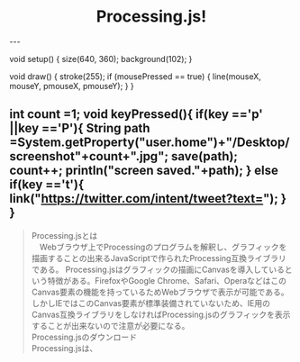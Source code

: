 <html>

<head>
<meta content="text/html; charset=utf-8" http-equiv="Content-Type">
<title>Built with Processing</title>
<script type="text/javascript" src="processing.js">
</script>

</head>

<body>
<div align="center">

<h1>Processing.js!</h1>
<canvas data-src="sketch_suketti.pde" width="200" height="200"></canvas>

</div>
</body>

</html>
---

void setup() {
  size(640, 360);
  background(102);
}

void draw() {
  stroke(255);
  if (mousePressed == true) {
    line(mouseX, mouseY, pmouseX, pmouseY);
  }
}

int count =1;
void keyPressed(){
  if(key =='p' ||key =='P'){
    String path =System.getProperty("user.home")+"/Desktop/screenshot"+count+".jpg";
    save(path);
    count++;
    println("screen saved."+path);
  }
  else if(key =='t'){
    link("https://twitter.com/intent/tweet?text=");
  }
}
---
>Processing.jsとは  
　Webブラウザ上でProcessingのプログラムを解釈し、グラフィックを描画することの出来るJavaScriptで作られたProcessing互換ライブラリである。
 Processing.jsはグラフィックの描画にCanvasを導入しているという特徴がある。FirefoxやGoogle Chrome、Safari、OperaなどはこのCanvas要素の機能を持っているためWebブラウザで表示が可能である。しかしIEではこのCanvas要素が標準装備されていないため、IE用のCanvas互換ライブラリをしなければProcessing.jsのグラフィックを表示することが出来ないので注意が必要になる。  
>Processing.jsのダウンロード  
Processing.jsは、








